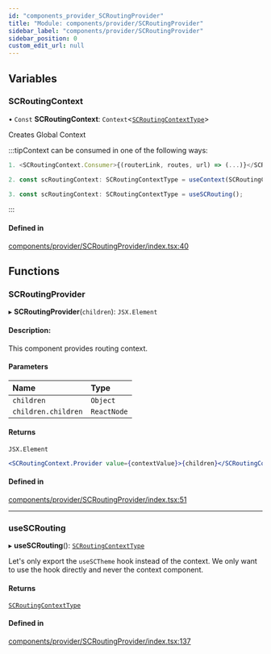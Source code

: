 ```yaml
---
id: "components_provider_SCRoutingProvider"
title: "Module: components/provider/SCRoutingProvider"
sidebar_label: "components/provider/SCRoutingProvider"
sidebar_position: 0
custom_edit_url: null
---
```


## Variables

### SCRoutingContext

• `Const` **SCRoutingContext**: `Context`<[`SCRoutingContextType`](../interfaces/types_context.SCRoutingContextType.md)\>

Creates Global Context

:::tipContext can be consumed in one of the following ways:

```jsx
1. <SCRoutingContext.Consumer>{(routerLink, routes, url) => (...)}</SCRoutingContext.Consumer>
```
```jsx
2. const scRoutingContext: SCRoutingContextType = useContext(SCRoutingContext);
```
```jsx
3. const scRoutingContext: SCRoutingContextType = useSCRouting();
````

:::

#### Defined in

[components/provider/SCRoutingProvider/index.tsx:40](https://github.com/selfcommunity/community-ui/blob/de7e3c8/packages/sc-core/src/components/provider/SCRoutingProvider/index.tsx#L40)

## Functions

### SCRoutingProvider

▸ **SCRoutingProvider**(`children`): `JSX.Element`

#### Description:
This component provides routing context.

#### Parameters

| Name | Type |
| :------ | :------ |
| `children` | `Object` |
| `children.children` | `ReactNode` |

#### Returns

`JSX.Element`

```jsx
<SCRoutingContext.Provider value={contextValue}>{children}</SCRoutingContext.Provider>
```

#### Defined in

[components/provider/SCRoutingProvider/index.tsx:51](https://github.com/selfcommunity/community-ui/blob/de7e3c8/packages/sc-core/src/components/provider/SCRoutingProvider/index.tsx#L51)

___

### useSCRouting

▸ **useSCRouting**(): [`SCRoutingContextType`](../interfaces/types_context.SCRoutingContextType.md)

Let's only export the `useSCTheme` hook instead of the context.
We only want to use the hook directly and never the context component.

#### Returns

[`SCRoutingContextType`](../interfaces/types_context.SCRoutingContextType.md)

#### Defined in

[components/provider/SCRoutingProvider/index.tsx:137](https://github.com/selfcommunity/community-ui/blob/de7e3c8/packages/sc-core/src/components/provider/SCRoutingProvider/index.tsx#L137)
